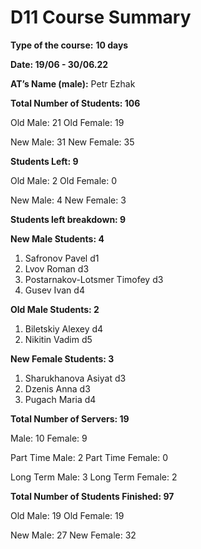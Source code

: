# D11 Course Summary

**Type of the course:** **10 days**

**Date: 19/06 - 30/06.22**

**AT’s Name (male):** Petr Ezhak

**Total Number of Students: 106**

Old Male:  21
Old Female: 19

New Male:  31
New Female: 35

**Students Left: 9**

Old Male: 2
Old Female: 0

New Male: 4
New Female: 3

**Students left breakdown: 9**

**New Male Students: 4**

1. Safronov Pavel d1
2. Lvov Roman d3
3. Postarnakov-Lotsmer Timofey d3
4. Gusev Ivan d4

**Old Male Students: 2**

1. Biletskiy Alexey d4
2. Nikitin Vadim d5

**New Female Students: 3**

1. Sharukhanova Asiyat d3
2. Dzenis Anna d3
3. Pugach Maria d4

**Total Number of Servers: 19**

Male: 10 Female: 9

Part Time Male:  2
Part Time Female: 0

Long Term Male:  3
Long Term Female: 2

**Total Number of Students Finished: 97**

Old Male: 19
Old Female: 19

New Male: 27
New Female: 32
